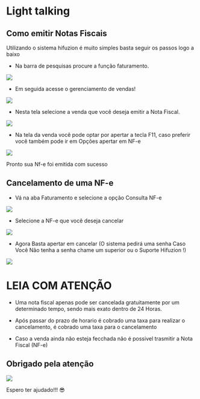 # Light talking

## Como emitir Notas Fiscais

Utilizando o sistema hifuzion é muito simples basta seguir os passos logo a baixo

- Na barra de pesquisas procure a função faturamento.

![](../assets/IMGS/principal.jpeg)

- Em seguida acesse o gerenciamento de vendas!

![](../assets/IMGS/Faturamento_gerencial.png)

- Nesta tela selecione a venda que você deseja emitir a Nota Fiscal.

![](../assets/IMGS/gerenciamentovendas.jpeg)

- Na tela da venda você pode optar por apertar a tecla F11, caso preferir você também pode ir em Opções apertar em NF-e

![](../assets/IMGS/opçoes.jpeg)

Pronto sua Nf-e foi emitida com sucesso

## Cancelamento de uma NF-e

- Vá na aba Faturamento e selecione a opção Consulta NF-e

![](../assets/IMGS/Faturamento_consulta.jpg)

- Selecione a NF-e que você deseja cancelar

![](../assets/IMGS/nf-e.jpeg)

- Agora Basta apertar em cancelar (O sistema pedirá uma senha Caso Você Não tenha a senha chame um superior ou o Suporte Hifuzion !)

![](../assets/IMGS/cancela.jpeg)

# LEIA COM ATENÇÃO

- Uma nota fiscal apenas pode ser cancelada gratuitamente por um determinado tempo, sendo mais exato dentro de 24 Horas.

- Após passar do prazo de horario é cobrado uma taxa para realizar o cancelamento, é cobrado uma taxa para o cancelamento

- Caso a venda ainda não esteja fecchada não é possivel trasmitir a Nota Fiscal (NF-e)

## Obrigado pela atenção

![](../assets/IMGS/oni.jpg)

Espero ter ajudado!!! 😎
